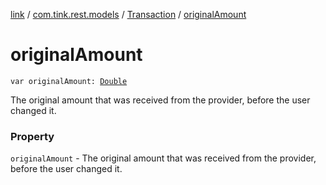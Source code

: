 [link](../../index.md) / [com.tink.rest.models](../index.md) / [Transaction](index.md) / [originalAmount](./original-amount.md)

# originalAmount

`var originalAmount: `[`Double`](https://kotlinlang.org/api/latest/jvm/stdlib/kotlin/-double/index.html)

The original amount that was received from the provider, before the user changed it.

### Property

`originalAmount` - The original amount that was received from the provider, before the user changed it.
